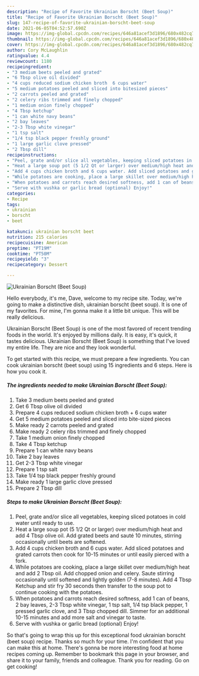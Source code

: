 ```yaml
---
description: "Recipe of Favorite Ukrainian Borscht (Beet Soup)"
title: "Recipe of Favorite Ukrainian Borscht (Beet Soup)"
slug: 147-recipe-of-favorite-ukrainian-borscht-beet-soup
date: 2021-06-05T04:52:57.690Z
image: https://img-global.cpcdn.com/recipes/646a81acef3d1896/680x482cq70/ukrainian-borscht-beet-soup-recipe-main-photo.jpg
thumbnail: https://img-global.cpcdn.com/recipes/646a81acef3d1896/680x482cq70/ukrainian-borscht-beet-soup-recipe-main-photo.jpg
cover: https://img-global.cpcdn.com/recipes/646a81acef3d1896/680x482cq70/ukrainian-borscht-beet-soup-recipe-main-photo.jpg
author: Cory McLaughlin
ratingvalue: 4.4
reviewcount: 1180
recipeingredient:
- "3 medium beets peeled and grated"
- "6 Tbsp olive oil divided"
- "4 cups reduced sodium chicken broth  6 cups water"
- "5 medium potatoes peeled and sliced into bitesized pieces"
- "2 carrots peeled and grated"
- "2 celery ribs trimmed and finely chopped"
- "1 medium onion finely chopped"
- "4 Tbsp ketchup"
- "1 can white navy beans"
- "2 bay leaves"
- "2-3 Tbsp white vinegar"
- "1 tsp salt"
- "1/4 tsp black pepper freshly ground"
- "1 large garlic clove pressed"
- "2 Tbsp dill"
recipeinstructions:
- "Peel, grate and/or slice all vegetables, keeping sliced potatoes in cold water until ready to use."
- "Heat a large soup pot (5 1/2 Qt or larger) over medium/high heat and add 4 Tbsp olive oil. Add grated beets and sauté 10 minutes, stirring occasionally until beets are softened."
- "Add 4 cups chicken broth and 6 cups water. Add sliced potatoes and grated carrots then cook for 10-15 minutes or until easily pierced with a fork."
- "While potatoes are cooking, place a large skillet over medium/high heat and add 2 Tbsp oil. Add chopped onion and celery. Saute stirring occasionally until softened and lightly golden (7-8 minutes). Add 4 Tbsp Ketchup and stir fry 30 seconds then transfer to the soup pot to continue cooking with the potatoes."
- "When potatoes and carrots reach desired softness, add 1 can of beans, 2 bay leaves, 2-3 Tbsp white vinegar, 1 tsp salt, 1/4 tsp black pepper, 1 pressed garlic clove, and 3 Tbsp chopped dill. Simmer for an additional 10-15 minutes and add more salt and vinegar to taste."
- "Serve with vushka or garlic bread (optional) Enjoy!"
categories:
- Recipe
tags:
- ukrainian
- borscht
- beet

katakunci: ukrainian borscht beet 
nutrition: 215 calories
recipecuisine: American
preptime: "PT19M"
cooktime: "PT50M"
recipeyield: "3"
recipecategory: Dessert

---
```



![Ukrainian Borscht (Beet Soup)](https://img-global.cpcdn.com/recipes/646a81acef3d1896/680x482cq70/ukrainian-borscht-beet-soup-recipe-main-photo.jpg)

Hello everybody, it's me, Dave, welcome to my recipe site. Today, we're going to make a distinctive dish, ukrainian borscht (beet soup). It is one of my favorites. For mine, I'm gonna make it a little bit unique. This will be really delicious.

Ukrainian Borscht (Beet Soup) is one of the most favored of recent trending foods in the world. It's enjoyed by millions daily. It is easy, it's quick, it tastes delicious. Ukrainian Borscht (Beet Soup) is something that I've loved my entire life. They are nice and they look wonderful.




To get started with this recipe, we must prepare a few ingredients. You can cook ukrainian borscht (beet soup) using 15 ingredients and 6 steps. Here is how you cook it.

<!--inarticleads1-->

##### The ingredients needed to make Ukrainian Borscht (Beet Soup):

1. Take 3 medium beets peeled and grated
1. Get 6 Tbsp olive oil divided
1. Prepare 4 cups reduced sodium chicken broth + 6 cups water
1. Get 5 medium potatoes peeled and sliced into bite-sized pieces
1. Make ready 2 carrots peeled and grated
1. Make ready 2 celery ribs trimmed and finely chopped
1. Take 1 medium onion finely chopped
1. Take 4 Tbsp ketchup
1. Prepare 1 can white navy beans
1. Take 2 bay leaves
1. Get 2-3 Tbsp white vinegar
1. Prepare 1 tsp salt
1. Take 1/4 tsp black pepper freshly ground
1. Make ready 1 large garlic clove pressed
1. Prepare 2 Tbsp dill




<!--inarticleads2-->

##### Steps to make Ukrainian Borscht (Beet Soup):

1. Peel, grate and/or slice all vegetables, keeping sliced potatoes in cold water until ready to use.
1. Heat a large soup pot (5 1/2 Qt or larger) over medium/high heat and add 4 Tbsp olive oil. Add grated beets and sauté 10 minutes, stirring occasionally until beets are softened.
1. Add 4 cups chicken broth and 6 cups water. Add sliced potatoes and grated carrots then cook for 10-15 minutes or until easily pierced with a fork.
1. While potatoes are cooking, place a large skillet over medium/high heat and add 2 Tbsp oil. Add chopped onion and celery. Saute stirring occasionally until softened and lightly golden (7-8 minutes). Add 4 Tbsp Ketchup and stir fry 30 seconds then transfer to the soup pot to continue cooking with the potatoes.
1. When potatoes and carrots reach desired softness, add 1 can of beans, 2 bay leaves, 2-3 Tbsp white vinegar, 1 tsp salt, 1/4 tsp black pepper, 1 pressed garlic clove, and 3 Tbsp chopped dill. Simmer for an additional 10-15 minutes and add more salt and vinegar to taste.
1. Serve with vushka or garlic bread (optional) Enjoy!




So that's going to wrap this up for this exceptional food ukrainian borscht (beet soup) recipe. Thanks so much for your time. I'm confident that you can make this at home. There's gonna be more interesting food at home recipes coming up. Remember to bookmark this page in your browser, and share it to your family, friends and colleague. Thank you for reading. Go on get cooking!
